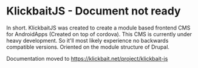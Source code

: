 # KlickbaitJS - Document not ready

In short. KlickbaitJS was created to create a module based frontend CMS for AndroidApps (Created on top of cordova).
This CMS is currently under heavy development. So it'll most likely experience no backwards compatible versions.
Oriented on the module structure of Drupal.

Documentation moved to https://klickbait.net/project/klickbait-js